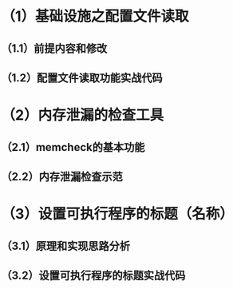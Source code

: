# （1）基础设施之配置文件读取

## （1.1）前提内容和修改

## （1.2）配置文件读取功能实战代码

# （2）内存泄漏的检查工具

## （2.1）memcheck的基本功能

## （2.2）内存泄漏检查示范

# （3）设置可执行程序的标题（名称）

## （3.1）原理和实现思路分析

## （3.2）设置可执行程序的标题实战代码
